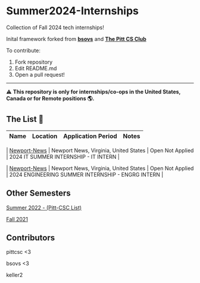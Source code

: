 # Summer2024-Internships

Collection of Fall 2024 tech internships!

Inital framework forked from **[bsovs](https://github.com/bsovs)** and **[The Pitt CS Club](https://github.com/pittcsc)** 

To contribute:

 1. Fork repository
 2. Edit README.md
 3. Open a pull request!

---

:warning: **This repository is only for internships/co-ops in the United States, Canada or for Remote positions :earth_americas:.**

## The List 👔

| Name  |  Location | Application Period | Notes |
|---|---|-------------|-------------|

| [Newport-News](https://careers.huntingtoningalls.com/job/Newport-News-2024-IT-SUMMER-INTERNSHIP-IT-INTERN-Virg/1073202000/) | Newport News, Virginia, United States | Open Not Applied | 2024 IT SUMMER INTERNSHIP - IT INTERN |

| [Newport-News](https://careers.huntingtoningalls.com/job/Newport-News-2024-ENGINEERING-SUMMER-INTERNSHIP-ENGRG-INTERN-Virg/1073207500/) | Newport News, Virginia, United States | Open Not Applied | 2024 ENGINEERING SUMMER INTERNSHIP - ENGRG INTERN |





## Other Semesters

[Summer 2022 - (Pitt-CSC List)](https://github.com/Pitt-CSC/Summer2021-Internships)

[Fall 2021](https://github.com/BaruYogesh/Fall2021Internships)

## Contributors

pittcsc <3

bsovs <3

keller2

